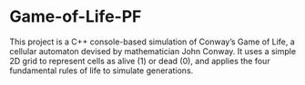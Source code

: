 # Game-of-Life-PF
This project is a C++ console-based simulation of Conway’s Game of Life, a cellular automaton devised by mathematician John Conway.  It uses a simple 2D grid to represent cells as alive (1) or dead (0), and applies the four fundamental rules of life to simulate generations.
